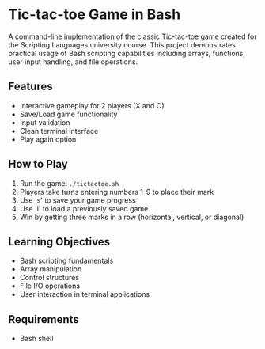 # Tic-tac-toe Game in Bash

A command-line implementation of the classic Tic-tac-toe game created for the Scripting Languages university course. This project demonstrates practical usage of Bash scripting capabilities including arrays, functions, user input handling, and file operations.

## Features

- Interactive gameplay for 2 players (X and O)
- Save/Load game functionality
- Input validation
- Clean terminal interface
- Play again option

## How to Play

1. Run the game: `./tictactoe.sh`
2. Players take turns entering numbers 1-9 to place their mark
3. Use 's' to save your game progress
4. Use 'l' to load a previously saved game
5. Win by getting three marks in a row (horizontal, vertical, or diagonal)

## Learning Objectives

- Bash scripting fundamentals
- Array manipulation
- Control structures
- File I/O operations
- User interaction in terminal applications

## Requirements

- Bash shell
